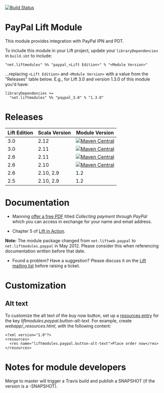 [![Build Status](https://travis-ci.org/liftmodules/paypal.svg?branch=master)](https://travis-ci.org/liftmodules/paypal)

PayPal Lift Module
==================

This module provides integration with PayPal IPN and PDT.

To include this module in your Lift project, update your `libraryDependencies` in `build.sbt` to include:


    "net.liftmodules" %% "paypal_<Lift Edition>" % "<Module Version>"

...replacing `<Lift Edition>` and `<Module Version>` with a value from the "Releases" table below.
E.g., for Lift 3.0 and version 1.3.0 of this module you'd have:


    libraryDependencies +=
      "net.liftmodules" %% "paypal_3.0" % "1.3.0"

Releases
========

| Lift Edition | Scala Version | Module Version |
|--------------|---------------|----------------|
| 3.0          | 2.12    | [![Maven Central](https://maven-badges.herokuapp.com/maven-central/net.liftmodules/paypal_3.0_2.12/badge.svg)](https://maven-badges.herokuapp.com/maven-central/net.liftmodules/paypal_3.0_2.12) |
| 3.0          | 2.11    | [![Maven Central](https://maven-badges.herokuapp.com/maven-central/net.liftmodules/paypal_3.0_2.11/badge.svg)](https://maven-badges.herokuapp.com/maven-central/net.liftmodules/paypal_3.0_2.11) |
| 2.6          | 2.11          | [![Maven Central](https://maven-badges.herokuapp.com/maven-central/net.liftmodules/paypal_2.6_2.11/badge.svg)](https://maven-badges.herokuapp.com/maven-central/net.liftmodules/paypal_2.6_2.11) |
| 2.6          | 2.10          | [![Maven Central](https://maven-badges.herokuapp.com/maven-central/net.liftmodules/paypal_2.6_2.10/badge.svg)](https://maven-badges.herokuapp.com/maven-central/net.liftmodules/paypal_2.6_2.10) |
| 2.6          | 2.10, 2.9     | 1.2            |
| 2.5          | 2.10, 2.9     | 1.2            |


Documentation
=============

* Manning [offer a free PDF](http://www.manning.com/free/excerpt_perrett_a.html) titled _Collecting payment through PayPal_ which you can access in exchange for your name and email address.

* Chapter 5 of [Lift in Action](http://www.manning.com/perrett/).

**Note:** The module package changed from `net.liftweb.paypal` to `net.liftmodules.paypal` in May 2012.  Please consider this when referencing documentation written before that date.

* Found a problem?  Have a suggestion?  Please discuss it on the [Lift mailing list](https://groups.google.com/group/liftweb) before raising a ticket.


Customization
=============


Alt text
--------

To customize the alt text of the buy now button, set up a [resources entry](https://www.assembla.com/spaces/liftweb/wiki/Localization) for the key _liftmodules.paypal.button-alt-text_. For example, create _webapp/\_resources.html_, with the following content:

    <?xml version="1.0"?>
    <resources>
      <res name="liftmodules.paypal.button-alt-text">Place order now</res>
    </resources>


Notes for module developers
===========================

Merge to master will trigger a Travis build and publish a SNAPSHOT (if the version is a -SNAPSHOT).


